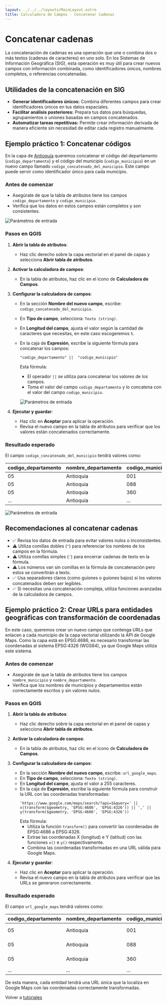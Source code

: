 ```yaml
---
layout: ../../../layouts/MainLayout.astro
title: Calculadora de Campos - Concatenar Cadenas
---
```


# Concatenar cadenas

La concatenación de cadenas es una operación que une o combina dos o más textos (cadenas de caracteres) en uno solo. En los Sistemas de Información Geográfica (SIG), esta operación es muy útil para crear nuevos campos con información combinada, como identificadores únicos, nombres completos, o referencias concatenadas.

## Utilidades de la concatenación en SIG

- **Generar identificadores únicos:** Combina diferentes campos para crear identificadores únicos en tus datos espaciales.
- **Facilitar análisis posteriores:** Prepara tus datos para búsquedas, agrupamientos o uniones basadas en campos concatenados.
- **Automatizar tareas repetitivas:** Permite crear información derivada de manera eficiente sin necesidad de editar cada registro manualmente.

## Ejemplo práctico 1: Concatenar códigos
En la capa de <a href="https://www.dropbox.com/scl/fi/863srrt8uyxq6tiv26mk1/geodata-concatenating-strings.gpkg?rlkey=h1oi3lzyrrromdkpd4ou682fk&st=vsp08zsi&dl=0" target="_blank">Antioquia</a> queremos concatenar el código del departamento (`codigo_departamento`) y el código del municipio (`codigo_municipio`) en un nuevo campo llamado `codigo_concatenado_del_municipio`. Este campo puede servir como identificador único para cada municipio.

### Antes de comenzar

- Asegúrate de que la tabla de atributos tiene los campos `codigo_departamento` y `codigo_municipio`.
- Verifica que los datos en estos campos están completos y son consistentes.

![Parámetros de entrada](https://dl.dropboxusercontent.com/scl/fi/wi029aby0p6oa8dwbzadz/concatenar-cadenas-input.png?rlkey=z2xzk4co5x98e77ecaznn1lq1&dl=0)

### Pasos en QGIS

1. **Abrir la tabla de atributos**:
   - Haz clic derecho sobre la capa vectorial en el panel de capas y selecciona **Abrir tabla de atributos**.

2. **Activar la calculadora de campos**:
   - En la tabla de atributos, haz clic en el icono de **Calculadora de Campos**.

3. **Configurar la calculadora de campos**:
   - En la sección **Nombre del nuevo campo**, escribe: `codigo_concatenado_del_municipio`.
   - En **Tipo de campo**, selecciona: `Texto (string)`.
   - En **Longitud del campo**, ajusta el valor según la cantidad de caracteres que necesitas, en este caso escogeremos `5`.
   - En la caja de **Expresión**, escribe la siguiente fórmula para concatenar los campos:
     ```
     "codigo_departamento" ||  "codigo_municipio"
     ```
     Esta fórmula:
     - El operador `||` se utiliza para concatenar los valores de los campos.
     - Toma el valor del campo `codigo_departamento` y lo concatena con el valor del campo `codigo_municipio`.

     ![Parámetros de entrada](https://dl.dropboxusercontent.com/scl/fi/c2q1z14ae2c2hb35yv10v/concatenar-cadenas-field-calculator.png?rlkey=85efrdr7molwqd3mewzisbh3p&dl=0)


4. **Ejecutar y guardar**:
   - Haz clic en **Aceptar** para aplicar la operación.
   - Revisa el nuevo campo en la tabla de atributos para verificar que los valores están concatenados correctamente.

### Resultado esperado

El campo `codigo_concatenado_del_municipio` tendrá valores como:

| codigo_departamento | nombre_departamento| codigo_municipio | nombre_municipio | codigo_concatenado_del_municipio |
|---------------------|--------------------|------------------|------------------|----------------------------------|
| 05                  | Antioquia          |001               | Medellín         | 05001                            |
| 05                  | Antioquia          |088               | Bello            | 05088                            |
| 05                  | Antioquia          |360               | Antioquia        | 05360                            |
| ...                 | Antioquia          |...               | Antioquia        | ...                              |

![Parámetros de entrada](https://dl.dropboxusercontent.com/scl/fi/wehrtsl6spb5z4ula1lyr/concatenar-cadenas-results.png?rlkey=sxwpcocuvm3qmqhfxmi3azcc6&dl=0)


## Recomendaciones al concatenar cadenas

- ✅ Revisa los datos de entrada para evitar valores nulos o inconsistentes.
- ⚠️ Utiliza comillas dobles (`"`) para referenciar los nombres de los campos en la fórmula.
- ⚠️ Utiliza comillas simples (`'`) para encerrar cadenas de texto en la fórmula.
- ⚠️ Los números van sin comillas en la fórmula de concatenación pero estos se convertirán a texto.
- ✅ Usa separadores claros (como guiones o guiones bajos) si los valores concatenados deben ser legibles.
- ✅ Si necesitas una concatenación compleja, utiliza funciones avanzadas de la calculadora de campos.

## Ejemplo práctico 2: Crear URLs para entidades geográficas con transformación de coordenadas

En este caso, queremos crear un nuevo campo que contenga URLs que enlacen a cada municipio de la capa vectorial utilizando la API de Google Maps. Como la capa está en EPSG:4686, es necesario transformar las coordenadas al sistema EPSG:4326 (WGS84), ya que Google Maps utiliza este sistema.

### Antes de comenzar

- Asegúrate de que la tabla de atributos tiene los campos `nombre_municipio` y `nombre_departamento`.
- Verifica que los nombres de municipios y departamentos están correctamente escritos y sin valores nulos.

### Pasos en QGIS

1. **Abrir la tabla de atributos**:
   - Haz clic derecho sobre la capa vectorial en el panel de capas y selecciona **Abrir tabla de atributos**.

2. **Activar la calculadora de campos**:
   - En la tabla de atributos, haz clic en el icono de **Calculadora de Campos**.

3. **Configurar la calculadora de campos**:
   - En la sección **Nombre del nuevo campo**, escribe: `url_google_maps`.
   - En **Tipo de campo**, selecciona: `Texto (string)`.
   - En **Longitud del campo**, ajusta el valor a 255 caracteres.
   - En la caja de **Expresión**, escribe la siguiente fórmula para construir la URL con las coordenadas transformadas:
     ```
     'https://www.google.com/maps/search/?api=1&query=' || x(transform($geometry, 'EPSG:4686', 'EPSG:4326')) || ',' || y(transform($geometry, 'EPSG:4686', 'EPSG:4326'))
     ```
     Esta fórmula:
     - Utiliza la función `transform()` para convertir las coordenadas de EPSG:4686 a EPSG:4326.
     - Extrae las coordenadas X (longitud) e Y (latitud) con las funciones `x()` e `y()` respectivamente.
     - Combina las coordenadas transformadas en una URL válida para Google Maps.

4. **Ejecutar y guardar**:
   - Haz clic en **Aceptar** para aplicar la operación.
   - Revisa el nuevo campo en la tabla de atributos para verificar que las URLs se generaron correctamente.

### Resultado esperado

El campo `url_google_maps` tendrá valores como:

| codigo_departamento | nombre_departamento| codigo_municipio | nombre_municipio | codigo_concatenado_del_municipio | url_google_maps                                                 |
|---------------------|--------------------|------------------|------------------|----------------------------------|-----------------------------------------------------------------|
| 05                  | Antioquia          |001               | Medellín         | 05001                            | https://www.google.com/maps/search/?api=1&query=6.2518,-75.5636 |
| 05                  | Antioquia          |088               | Bello            | 05088                            | https://www.google.com/maps/search/?api=1&query=6.3373,-75.5553 |
| 05                  | Antioquia          |360               | Itagüí           | 05360                            | https://www.google.com/maps/search/?api=1&query=6.1846,-75.5992 |
| ...                 | ...                |...               | ...              | ...                              | ...                                                             |


De esta manera, cada entidad tendrá una URL única que la localiza en Google Maps con las coordenadas correctamente transformadas.


Volver a [tutoriales](/tutoriales)
